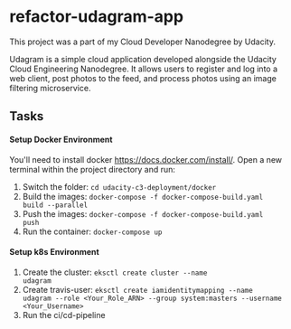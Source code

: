 # refactor-udagram-app
This project was a part of my Cloud Developer Nanodegree by Udacity.

Udagram is a simple cloud application developed alongside the Udacity Cloud Engineering Nanodegree. It allows users to register and log into a web client, post photos to the feed, and process photos using an image filtering microservice.

<h2><b>Tasks</b></h2>

<h4>Setup Docker Environment</h4>

You'll need to install docker https://docs.docker.com/install/. 
Open a new terminal within the project directory and run:

1. Switch the folder: <code>cd udacity-c3-deployment/docker</code>
2. Build the images: <code>docker-compose -f docker-compose-build.yaml build --parallel</code>
3. Push the images: <code>docker-compose -f docker-compose-build.yaml push</code>
4. Run the container: <code>docker-compose up</code>

<h4>Setup k8s Environment</h4>

1. Create the cluster: <code>eksctl create cluster --name udagram</code>
2. Create travis-user: <code>eksctl create iamidentitymapping --name udagram --role <Your_Role_ARN> --group system:masters --username <Your_Username></code>
3. Run the ci/cd-pipeline
